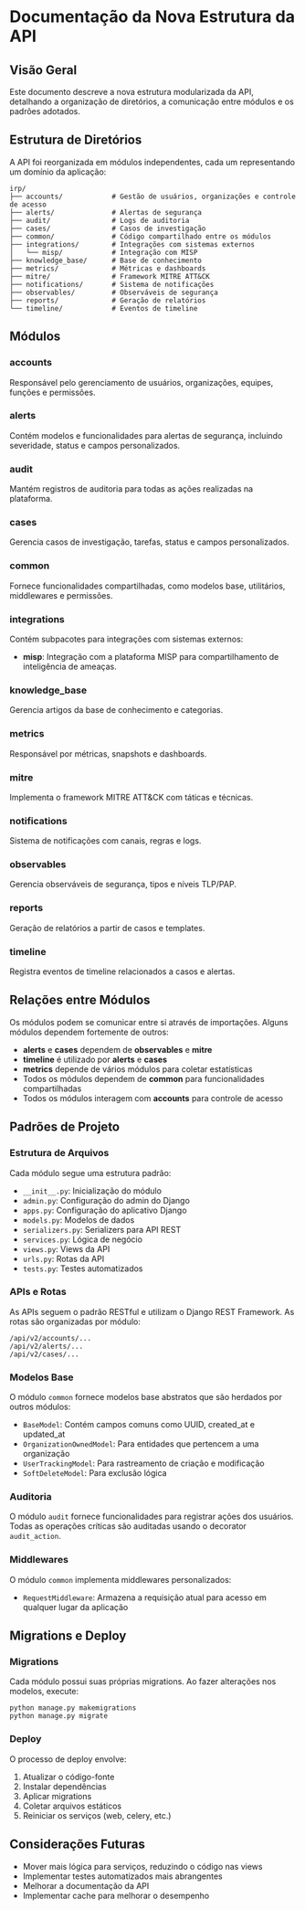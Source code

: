 # Documentação da Nova Estrutura da API

## Visão Geral

Este documento descreve a nova estrutura modularizada da API, detalhando a organização de diretórios, a comunicação entre módulos e os padrões adotados.

## Estrutura de Diretórios

A API foi reorganizada em módulos independentes, cada um representando um domínio da aplicação:

```
irp/
├── accounts/            # Gestão de usuários, organizações e controle de acesso
├── alerts/              # Alertas de segurança
├── audit/               # Logs de auditoria
├── cases/               # Casos de investigação
├── common/              # Código compartilhado entre os módulos
├── integrations/        # Integrações com sistemas externos
│   └── misp/            # Integração com MISP
├── knowledge_base/      # Base de conhecimento
├── metrics/             # Métricas e dashboards
├── mitre/               # Framework MITRE ATT&CK
├── notifications/       # Sistema de notificações
├── observables/         # Observáveis de segurança
├── reports/             # Geração de relatórios
└── timeline/            # Eventos de timeline
```

## Módulos

### accounts
Responsável pelo gerenciamento de usuários, organizações, equipes, funções e permissões.

### alerts
Contém modelos e funcionalidades para alertas de segurança, incluindo severidade, status e campos personalizados.

### audit
Mantém registros de auditoria para todas as ações realizadas na plataforma.

### cases
Gerencia casos de investigação, tarefas, status e campos personalizados.

### common
Fornece funcionalidades compartilhadas, como modelos base, utilitários, middlewares e permissões.

### integrations
Contém subpacotes para integrações com sistemas externos:
- **misp**: Integração com a plataforma MISP para compartilhamento de inteligência de ameaças.

### knowledge_base
Gerencia artigos da base de conhecimento e categorias.

### metrics
Responsável por métricas, snapshots e dashboards.

### mitre
Implementa o framework MITRE ATT&CK com táticas e técnicas.

### notifications
Sistema de notificações com canais, regras e logs.

### observables
Gerencia observáveis de segurança, tipos e níveis TLP/PAP.

### reports
Geração de relatórios a partir de casos e templates.

### timeline
Registra eventos de timeline relacionados a casos e alertas.

## Relações entre Módulos

Os módulos podem se comunicar entre si através de importações. Alguns módulos dependem fortemente de outros:

- **alerts** e **cases** dependem de **observables** e **mitre**
- **timeline** é utilizado por **alerts** e **cases**
- **metrics** depende de vários módulos para coletar estatísticas
- Todos os módulos dependem de **common** para funcionalidades compartilhadas
- Todos os módulos interagem com **accounts** para controle de acesso

## Padrões de Projeto

### Estrutura de Arquivos
Cada módulo segue uma estrutura padrão:
- `__init__.py`: Inicialização do módulo
- `admin.py`: Configuração do admin do Django
- `apps.py`: Configuração do aplicativo Django
- `models.py`: Modelos de dados
- `serializers.py`: Serializers para API REST
- `services.py`: Lógica de negócio
- `views.py`: Views da API
- `urls.py`: Rotas da API
- `tests.py`: Testes automatizados

### APIs e Rotas
As APIs seguem o padrão RESTful e utilizam o Django REST Framework. As rotas são organizadas por módulo:

```
/api/v2/accounts/...
/api/v2/alerts/...
/api/v2/cases/...
```

### Modelos Base
O módulo `common` fornece modelos base abstratos que são herdados por outros módulos:
- `BaseModel`: Contém campos comuns como UUID, created_at e updated_at
- `OrganizationOwnedModel`: Para entidades que pertencem a uma organização
- `UserTrackingModel`: Para rastreamento de criação e modificação
- `SoftDeleteModel`: Para exclusão lógica

### Auditoria
O módulo `audit` fornece funcionalidades para registrar ações dos usuários. Todas as operações críticas são auditadas usando o decorator `audit_action`.

### Middlewares
O módulo `common` implementa middlewares personalizados:
- `RequestMiddleware`: Armazena a requisição atual para acesso em qualquer lugar da aplicação

## Migrations e Deploy

### Migrations
Cada módulo possui suas próprias migrations. Ao fazer alterações nos modelos, execute:
```
python manage.py makemigrations
python manage.py migrate
```

### Deploy
O processo de deploy envolve:
1. Atualizar o código-fonte
2. Instalar dependências
3. Aplicar migrations
4. Coletar arquivos estáticos
5. Reiniciar os serviços (web, celery, etc.)

## Considerações Futuras

- Mover mais lógica para serviços, reduzindo o código nas views
- Implementar testes automatizados mais abrangentes
- Melhorar a documentação da API
- Implementar cache para melhorar o desempenho 
